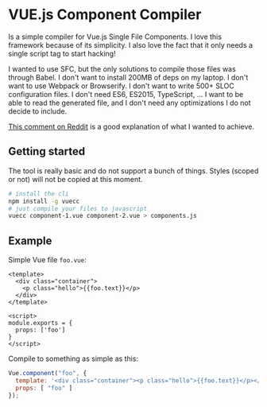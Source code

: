 VUE.js Component Compiler
=========================

Is a simple compiler for Vue.js Single File Components.
I love this framework because of its simplicity. I also love the fact that
it only needs a single script tag to start hacking!

<rant>
I wanted to use SFC, but the only solutions to compile those files was through
Babel. I don't want to install 200MB of deps on my laptop. I don't want to use
Webpack or Browserify. I don't want to write 500+ SLOC configuration files.
I don't need ES6, ES2015, TypeScript, ...
I want to be able to read the generated file, and I don't need any optimizations
I do not decide to include.
</rant>

[This comment on Reddit](https://www.reddit.com/r/vuejs/comments/5ops4d/light_weight_and_simple_way_to_use_single_file/) is a good explanation of what
I wanted to achieve.

Getting started
---------------
The tool is really basic and do not support a bunch of things. Styles (scoped
or not) will not be copied at this moment.

```bash
# install the cli
npm install -g vuecc
# just compile your files to javascript
vuecc component-1.vue component-2.vue > components.js
```

Example
-------

Simple Vue file `foo.vue`:

```vue
<template>
  <div class="container">
    <p class="hello">{{foo.text}}</p>
  </div>
</template>

<script>
module.exports = {
  props: ['foo']
}
</script>
```

Compile to something as simple as this:

```js
Vue.component("foo", {
  template: '<div class="container"><p class="hello">{{foo.text}}</p></div>',
  props: [ "foo" ]
});
```
